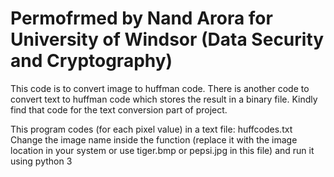 # Permofrmed by Nand Arora for University of Windsor (Data Security and Cryptography)

This code is to convert image to huffman code. There is another code to convert text to huffman code which stores the result in a binary file. Kindly find that code for the text conversion part of project.


This program codes (for each pixel value) in a text file: huffcodes.txt
Change the image name inside the function (replace it with the image location in your system or use tiger.bmp or pepsi.jpg in this file) and run it using python 3

